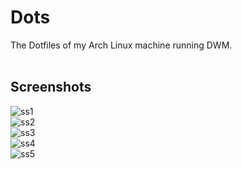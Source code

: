 # Dots
The Dotfiles of my Arch Linux machine running DWM. 
<br>
<br>

## Screenshots
![ss1](https://user-images.githubusercontent.com/63923090/114939702-71e6d600-9e5e-11eb-8652-64bf63e51319.png)
<br>
![ss2](https://user-images.githubusercontent.com/63923090/114940934-1c132d80-9e60-11eb-846f-452090e341f3.png)
<br>
![ss3](https://user-images.githubusercontent.com/63923090/114940944-1fa6b480-9e60-11eb-8ac5-c4f1db201c59.png)
<br>
![ss4](https://user-images.githubusercontent.com/63923090/114940947-22090e80-9e60-11eb-998f-5ea10e1874d4.png)
<br>
![ss5](https://user-images.githubusercontent.com/63923090/114943677-fe47c780-9e63-11eb-99b7-2aff8931c7e7.png)


